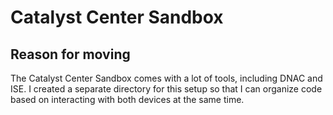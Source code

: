 # Catalyst Center Sandbox

## Reason for moving
The Catalyst Center Sandbox comes with a lot of tools, including DNAC and ISE. I created a separate directory for this setup so that I can organize code based on interacting with both devices at the same time.